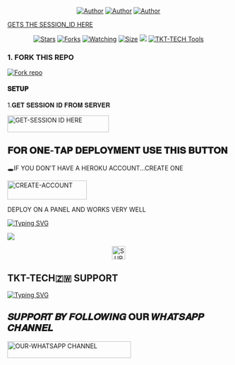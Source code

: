 
</p> 
<p align="center"> 
<a href="><img title= src="https://files.catbox.moe/qic338.png"></a>
</a>
</p>
<p align="center">
<a href="https://github.com/tkttech"><img title="Author" src="https://img.shields.io/badge/TAFADZWA-TKT-black?style=for-the-badge&logo=Github"></a> <a href="https://chat.whatsapp.com/Io4z4RXyH6AAiBR0x7qL8K?mode=ems_copy_t"><img title="Author" src="https://img.shields.io/badge/GROUP-black?style=for-the-badge&logo=whatsapp"></a> <a href="https://wa.me/263718095555"><img title="Author" src="https://img.shields.io/badge/CHAT US-black?style=for-the-badge&logo=whatsapp">
<p/>

GETS THE SESSION_ID HERE
   
<p align="center">
<a href="https://github.com/tkttech/TKT-CYBER-AI/stargazers/"><img title="Stars" src="https://img.shields.io/github/stars/tkttech/TKT-CYBER-AI?color=white&style=flat-square"></a>
<a href="https://github.com/tkttech/TKT-CYBER-AI/network/members"><img title="Forks" src="https://img.shields.io/github/forks/tkttech/TKT-CYBER-AI?color=yellow&style=flat-square"></a>
<a href="https://github.com/tkttech/TKT-CYBER-AI/watchers"><img title="Watching" src="https://img.shields.io/github/watchers/tkttech/TKT-CYBER-AI?label=Watchers&color=red&style=flat-square"></a>
<a href="https://github.com/tkttech/TKT-CYBER-AI/"><img title="Size" src="https://img.shields.io/github/repo-size/AlipBot/Api-Alpis?style=flat-square&color=darkred"></a>
<a href="https://hits.seeyoufarm.com"><img src="https://hits.seeyoufarm.com/api/count/incr/badge.svg?url=https://github.com/tkttech/TKT-CYBER-AIA/%2Fhit-counter&count_bg=%2379C83D&title_bg=%23555555&icon=probot.svg&icon_color=%2304FF00&title=hits&edge_flat=false"/></a>
        <a href = ""><img alt="TKT-TECH Tools" src="https://img.shields.io/youtube/channel/subscribers/@tafadzwatkt?si=Vkj4mYAADyp5tZ9T" target="_blank" /></a>

### 1. FORK THIS REPO

<a href='https://github.com/tkttech/TKT-CYBER-AI/fork' target="_blank"><img alt='Fork repo' src='https://img.shields.io/badge/Fork This Repo-black?style=for-the-badge&logo=git&logoColor=white'/></a>
<p align="center">

#### 𝐒𝐄𝐓𝐔𝐏


1.𝐆𝐄𝐓 𝐒𝐄𝐒𝐒𝐈𝐎𝐍 𝐈𝐃 𝐅𝐑𝐎𝐌 𝐒𝐄𝐑𝐕𝐄𝐑


  <a href="https://tkt-cyber-xmd-web-pair-jmjy.onrender.com"><img title="GET-SESSION ID HERE" src="https://img.shields.io/badge/GET-SESSION ID HERE-h?color=green&style=for-the-badge&logo=nike" width="230" height="38.45"/></a></p>  


 ## 𝐅𝐎𝐑 𝐎𝐍𝐄-𝐓𝐀𝐏 𝐃𝐄𝐏𝐋𝐎𝐘𝐌𝐄𝐍𝐓 𝐔𝐒𝐄 𝐓𝐇𝐈𝐒 𝐁𝐔𝐓𝐓𝐎𝐍

   🕳IF YOU DON'T HAVE A HEROKU ACCOUNT...CREATE ONE
   
   <a href="https://signup.heroku.com/"><img title="CREATE-ACCOUNT" src="https://img.shields.io/badge/CREATE-ACCOUNT-h?color=purple&style=for-the-badge&logo=heroku" width="180" height="43.45"/></a></p>

  DEPLOY ON A PANEL AND WORKS VERY WELL

 
 [![Typing SVG](https://readme-typing-svg.herokuapp.com?font=Rockstar-ExtraBold&size=30&pause=1000&color=0000FF&center=true&vCenter=true&width=815&height=60&lines=▭+▬+▭+▬+▭+▬+▭+▬+▭+▬+▭)](https://git.io/typing-svg) 


   
<a><img src='https://files.catbox.moe/1cp4yq.jpeg'/>





<p align="center">
    <a href="https://whatsapp.com/channel/0029Vb5vbMM0LKZJi9k4ED1a">
        <img height="30" title="SUPPORT CHANNEL" src="https://img.shields.io/badge/Support%20Group-25D366?style=for-the-badge&logo=whatsapp&logoColor=white">
    </a>
</p>

## TKT-TECH🇿🇼 SUPPORT 

<a href="https://git.io/typing-svg"><img src="https://readme-typing-svg.demolab.com?font=Black+Ops+One&size=50&pause=1000&color=DAA520&center=true&width=910&height=100&lines=TKT-TECH+PLEASE; STAR ⭐+AND+FORK+THE+REPO+TKT-CYBER-AI" alt="Typing SVG" /></a>



## 𝑺𝑼𝑷𝑷𝑶𝑹𝑻 𝑩𝒀 𝑭𝑶𝑳𝑳𝑶𝑾𝑰𝑵𝑮 𝐎𝐔𝐑 𝑾𝑯𝑨𝑻𝑺𝑨𝑷𝑷 𝑪𝑯𝑨𝑵𝑵𝑬𝑳


 <a href="https://whatsapp.com/channel/0029Vb5vbMM0LKZJi9k4ED1a"><img title="OUR-WHATSAPP CHANNEL" src="https://img.shields.io/badge/OUR-WHATSAPP CHANNEL-h?color=green&style=for-the-badge&logo=whatsapp" width="280" height="38.45"/></a></p>
 


